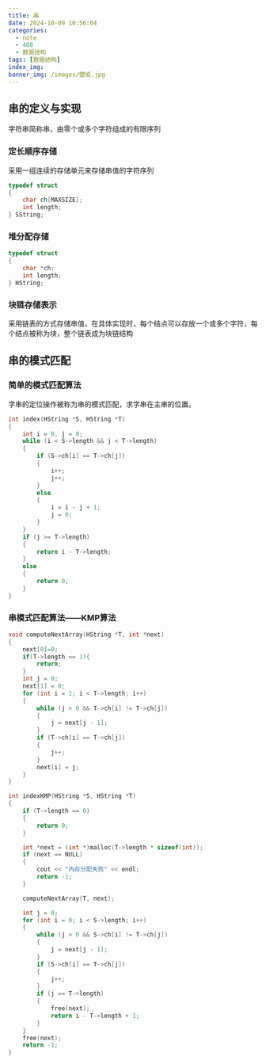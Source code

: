 ```yaml
---
title: 串
date: 2024-10-09 10:56:04
categories:
  - note
  - 408
  - 数据结构
tags: [数据结构]
index_img:
banner_img: /images/壁纸.jpg
---
```


## 串的定义与实现

字符串简称串，由零个或多个字符组成的有限序列

### 定长顺序存储

采用一组连续的存储单元来存储串值的字符序列

```cpp
typedef struct
{
    char ch[MAXSIZE];
    int length;
} SString;
```

### 堆分配存储

```cpp
typedef struct
{
    char *ch;
    int length;
} HString;
```

### 块链存储表示

采用链表的方式存储串值，在具体实现时，每个结点可以存放一个或多个字符，每个结点被称为块，整个链表成为块链结构

## 串的模式匹配

### 简单的模式匹配算法

字串的定位操作被称为串的模式匹配，求字串在主串的位置。

```cpp
int index(HString *S, HString *T)
{
    int i = 0, j = 0;
    while (i < S->length && j < T->length)
    {
        if (S->ch[i] == T->ch[j])
        {
            i++;
            j++;
        }
        else
        {
            i = i - j + 1;
            j = 0;
        }
    }
    if (j >= T->length)
    {
        return i - T->length;
    }
    else
    {
        return 0;
    }
}
```

### 串模式匹配算法——KMP算法

```cpp
void computeNextArray(HString *T, int *next)
{
    next[0]=0;
    if(T->length == 1){
        return;
    }
    int j = 0;
    next[1] = 0;
    for (int i = 2; i < T->length; i++)
    {
        while (j > 0 && T->ch[i] != T->ch[j])
        {
            j = next[j - 1];
        }
        if (T->ch[i] == T->ch[j])
        {
            j++;
        }
        next[i] = j;
    }
}

int indexKMP(HString *S, HString *T)
{
    if (T->length == 0)
    {
        return 0;
    }

    int *next = (int *)malloc(T->length * sizeof(int));
    if (next == NULL)
    {
        cout << "内存分配失败" << endl;
        return -1;
    }

    computeNextArray(T, next);

    int j = 0;
    for (int i = 0; i < S->length; i++)
    {
        while (j > 0 && S->ch[i] != T->ch[j])
        {
            j = next[j - 1];
        }
        if (S->ch[i] == T->ch[j])
        {
            j++;
        }
        if (j == T->length)
        {
            free(next);
            return i - T->length + 1;
        }
    }
    free(next);
    return -1;
}
```
